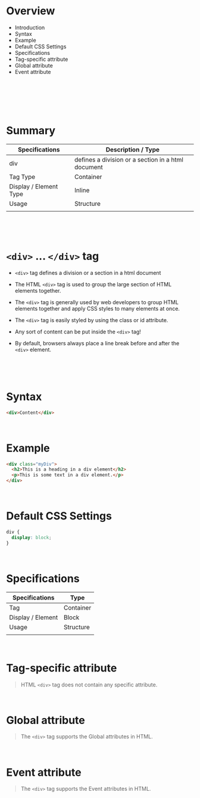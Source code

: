 # Overview

- Introduction
- Syntax
- Example
- Default CSS Settings
- Specifications
- Tag-specific attribute
- Global attribute
- Event attribute

&nbsp;

&nbsp;

&nbsp;

# Summary

| Specifications         | Description / Type                                               |
| ---------------------- | -------------------------------------------------- |
| div                    | defines a division or a section in a html document |
| Tag Type               | Container                                              |
| Display / Element Type | Inline                                             |
| Usage                  | Structure                                          |
|                        |                                                    |

&nbsp;

&nbsp;

# `<div>` ... `</div>` tag

- `<div>` tag defines a division or a section in a html document

- The HTML `<div>` tag is used to group the large section of HTML elements together.

- The `<div>` tag is generally used by web developers to group HTML elements together and apply CSS styles to many elements at once.

- The `<div>` tag is easily styled by using the class or id attribute.

- Any sort of content can be put inside the `<div>` tag!

- By default, browsers always place a line break before and after the `<div>` element.

&nbsp;

&nbsp;

# Syntax

```html
<div>Content</div>
```

&nbsp;

# Example

```html
<div class="myDiv">
  <h2>This is a heading in a div element</h2>
  <p>This is some text in a div element.</p>
</div>
```

&nbsp;

# Default CSS Settings

```css
div {
  display: block;
}
```

&nbsp;

# Specifications

| Specifications    | Type      |
| ----------------- | --------- |
| Tag               | Container  |
| Display / Element | Block     |
| Usage             | Structure |
|                   |           |

&nbsp;

# Tag-specific attribute

> HTML `<div>` tag does not contain any specific attribute.

&nbsp;

# Global attribute

> The `<div>` tag supports the Global attributes in HTML.

&nbsp;

# Event attribute

> The `<div>` tag supports the Event attributes in HTML.
